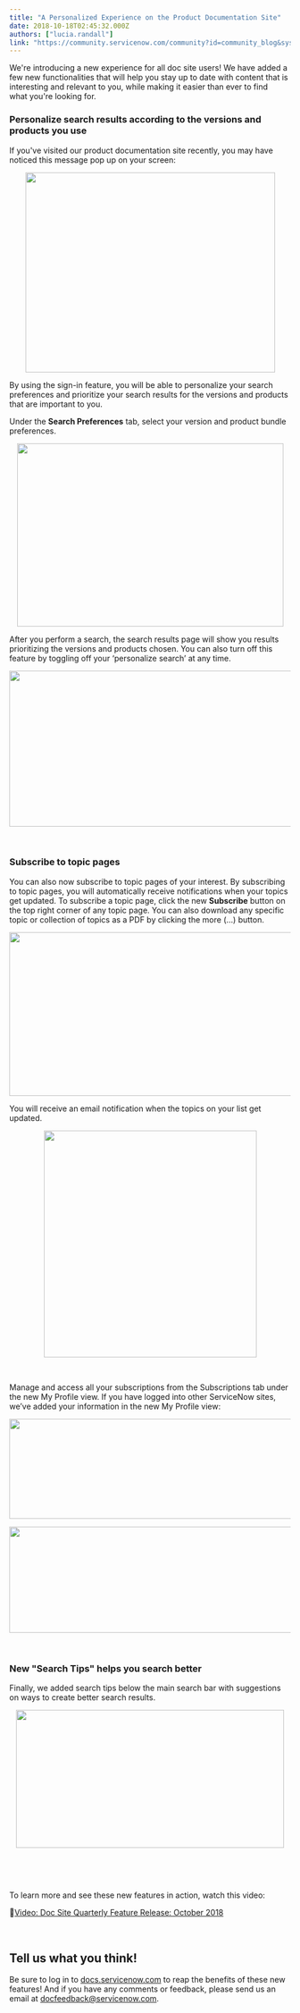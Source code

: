 ```yaml
---
title: "A Personalized Experience on the Product Documentation Site"
date: 2018-10-18T02:45:32.000Z
authors: ["lucia.randall"]
link: "https://community.servicenow.com/community?id=community_blog&sys_id=68870958db952f405ed4a851ca96199f"
---
```

<p>We&#39;re introducing a new experience for all doc site users! We have added a few new functionalities that will help you stay up to date with content that is interesting and relevant to you, while making it easier than ever to find what you&#39;re looking for.</p>
<h3>Personalize search results according to the versions and products you use</h3>
<p>If you&#39;ve visited our product documentation site recently, you may have noticed this message pop up on your screen:</p>
<p style="text-align: center;"><img style="max-width: 100%; max-height: 480px;" src="135ed168db552b801cd8a345ca9619ec.iix" width="447" height="358" /></p>
<p>By using the sign-in feature, you will be able to personalize your search preferences and prioritize your search results for the versions and products that are important to you.</p>
<p>Under the <strong>Search Preferences</strong> tab, select your version and product bundle preferences.</p>
<p style="text-align: center;"><img style="max-width: 100%; max-height: 480px;" src="fd40e5e8dbd52b801cd8a345ca9619fb.iix" width="477" height="328" /></p>
<p style="text-align: left;">After you perform a search, the search results page will show you results prioritizing the versions and products chosen. You can also turn off this feature by toggling off your ‘personalize search’ at any time.</p>
<p style="text-align: center;"><img style="max-width: 100%; max-height: 480px;" src="1861256cdb192b801cd8a345ca9619a9.iix" width="582" height="279" /></p>
<p style="text-align: center;"> </p>
<h3>Subscribe to topic pages</h3>
<p>You can also now subscribe to topic pages of your interest. By subscribing to topic pages, you will automatically receive notifications when your topics get updated. To subscribe a topic page, click the new <strong>Subscribe</strong> button on the top right corner of any topic page. You can also download any specific topic or collection of topics as a PDF by clicking the more (…) button. </p>
<p style="text-align: center;"><img style="max-width: 100%; max-height: 480px;" src="8242ad28db592b801cd8a345ca9619aa.iix" width="531" height="293" /></p>
<p>You will receive an email notification when the topics on your list get updated.</p>
<p style="text-align: center;"><img style="max-width: 100%; max-height: 480px;" src="15b2e9e8db592b801cd8a345ca9619f3.iix" width="381" height="406" /></p>
<p style="text-align: center;"> </p>
<p>Manage and access all your subscriptions from the Subscriptions tab under the new My Profile view. If you have logged into other ServiceNow sites, we’ve added your information in the new My Profile view:</p>
<p style="text-align: center;"><img src="afdf5de0dbd52b801cd8a345ca9619c5.iix" width="533" height="179" /></p>
<p style="text-align: center;"><img style="max-width: 100%; max-height: 480px;" src="82136decdb592b801cd8a345ca961999.iix" width="531" height="190" /></p>
<p> </p>
<h3>New &#34;Search Tips&#34; helps you search better</h3>
<p>Finally, we added search tips below the main search bar with suggestions on ways to create better search results.</p>
<p style="text-align: center;"><img style="max-width: 100%; max-height: 480px;" src="27146da8db992b801cd8a345ca961906.iix" width="480" height="247" /></p>
<p> </p>
<p> </p>
<p>To learn more and see these new features in action, watch this video:</p>
<p>&#x1f3a5;<a href="https://www.youtube.com/watch?v&#61;zxk8_5W48vE" rel="nofollow">Video: Doc Site Quarterly Feature Release: October 2018</a></p>
<p> </p>
<h2>Tell us what you think!</h2>
<p>Be sure to log in to <a href="http://docs.servicenow.com" rel="nofollow">docs.servicenow.com</a> to reap the benefits of these new features! And if you have any comments or feedback, please send us an email at <a href="mailto:docfeedback&#64;servicenow.com" rel="nofollow">docfeedback&#64;servicenow.com</a>.</p>
<p> </p>